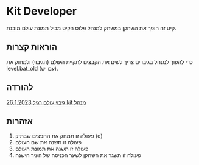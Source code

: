 # Kit Developer
קיט זה הופך את השחקן במשחק למנהל פלוס הקיט מכיל תמונת עולם מובנת.
## הוראות קצרות
כדי להפוך למנהל בגיבויים צריך לשים את הקבצים לתקיית העולם (הגיבוי) ולמחוק את level.bat_old (עם יש).
## להורדה
[גיבוי עולם רגיל 26.1.2023 kit מנהל](https://github.com/Ori201/Friends-server-backups/files/12294743/OP.26.1.2023.world.zip)

## אזהרות
1. פעולה זו תמחק את החפצים שבתיק (e)
2. פעולה זו תשנה את שם העולם
3. פעולה זו תשנה את תמונת העולם
4. פעולה זו תשגר את השחקן לשער הכניסה של העיר הישנה


